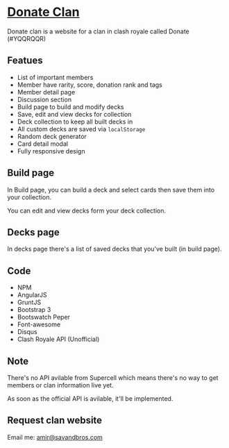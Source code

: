# [Donate Clan](http://donate.kloud51.com/)

Donate clan is a website for a clan in clash royale called Donate (#YQQRQQR)

## Featues

 - List of important members
 - Member have rarity, score, donation rank and tags
 - Member detail page
 - Discussion section
 - Build page to build and modify decks
 - Save, edit and view decks for collection
 - Deck collection to keep all built decks in
 - All custom decks are saved via `localStorage`
 - Random deck generator
 - Card detail modal
 - Fully responsive design

## Build page

In Build page, you can build a deck and select cards then save them into your collection.

You can edit and view decks form your deck collection.

## Decks page

In decks page there's a list of saved decks that you've built (in build page).

## Code

 - NPM
 - AngularJS
 - GruntJS
 - Bootstrap 3
 - Bootswatch Peper
 - Font-awesome
 - Disqus
 - Clash Royale API (Unofficial)

## Note

There's no API avilable from Supercell which means there's no way to get members or clan information live yet.

As soon as the official API is avilable, it'll be implemented.

## Request clan website

Email me: amir@savandbros.com

